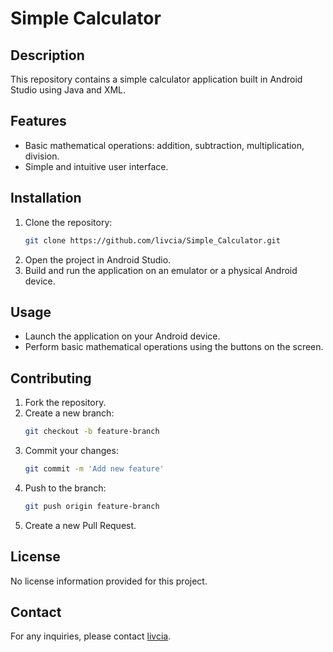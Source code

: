 # Simple Calculator

## Description
This repository contains a simple calculator application built in Android Studio using Java and XML.

## Features
- Basic mathematical operations: addition, subtraction, multiplication, division.
- Simple and intuitive user interface.

## Installation
1. Clone the repository:
   ```bash
   git clone https://github.com/livcia/Simple_Calculator.git
   ```
2. Open the project in Android Studio.
3. Build and run the application on an emulator or a physical Android device.

## Usage
- Launch the application on your Android device.
- Perform basic mathematical operations using the buttons on the screen.

## Contributing
1. Fork the repository.
2. Create a new branch:
   ```bash
   git checkout -b feature-branch
   ```
3. Commit your changes:
   ```bash
   git commit -m 'Add new feature'
   ```
4. Push to the branch:
   ```bash
   git push origin feature-branch
   ```
5. Create a new Pull Request.

## License
No license information provided for this project.

## Contact
For any inquiries, please contact [livcia](https://github.com/livcia).
